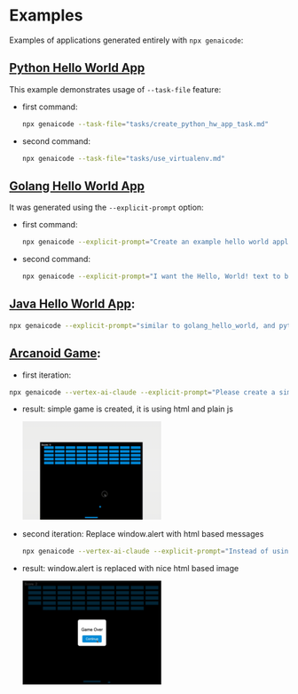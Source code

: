 # Examples

Examples of applications generated entirely with `npx genaicode`:

## [Python Hello World App](./python_hello_world)

This example demonstrates usage of `--task-file` feature:

- first command:
  ```bash
  npx genaicode --task-file="tasks/create_python_hw_app_task.md"
  ```
- second command:
  ```bash
  npx genaicode --task-file="tasks/use_virtualenv.md"
  ```

## [Golang Hello World App](./golang_hello_world/)

It was generated using the `--explicit-prompt` option:

- first command:
  ```bash
  npx genaicode --explicit-prompt="Create an example hello world application using golang, including README with instructions how to compile it and run it" --allow-file-create
  ```
- second command:
  ```bash
  npx genaicode --explicit-prompt="I want the Hello, World! text to be colored"
  ```

## [Java Hello World App](./java_hello_world/):

```bash
npx genaicode --explicit-prompt="similar to golang_hello_world, and python_hello_world, create an example java hello world application" --allow-file-create --allow-directory-create
```

## [Arcanoid Game](./arcanoid_game/):

- first iteration:

```bash
npx genaicode --vertex-ai-claude --explicit-prompt="Please create a simple arcanoid game" --allow-file-create --allow-directory-create
```

- result: simple game is created, it is using html and plain js

   <img src="./arcanoid_game/arcanoid_first_iteration.gif" width="250" alt="first iteration" />

- second iteration: Replace window.alert with html based messages

  ```bash
  npx genaicode --vertex-ai-claude --explicit-prompt="Instead of using window.alert to show messages, show them using HTML, and pause the game when a message is shown. Allow user to confirm the message to continue"
  ```

- result: window.alert is replaced with nice html based image

  <img src="./arcanoid_game/arcanoid_second_iteration.gif" width="250" alt="second iteration" />
